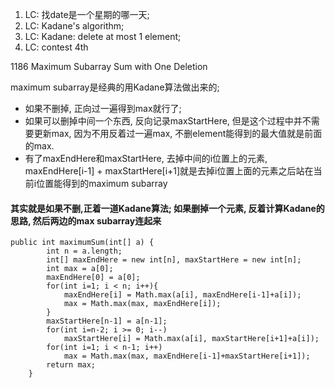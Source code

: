 1. LC: 找date是一个星期的哪一天;
2. LC: Kadane's algorithm;
3. LC: Kadane: delete at most 1 element;
4. LC: contest 4th

1186 Maximum Subarray Sum with One Deletion

maximum subarray是经典的用Kadane算法做出来的;
  - 如果不删掉, 正向过一遍得到max就行了;
  - 如果可以删掉中间一个东西, 反向记录maxStartHere, 但是这个过程中并不需要更新max, 因为不用反着过一遍max, 不删element能得到的最大值就是前面的max.
  - 有了maxEndHere和maxStartHere, 去掉中间的i位置上的元素, maxEndHere[i-1] + maxStartHere[i+1]就是去掉i位置上面的元素之后站在当前i位置能得到的maximum subarray
#### 其实就是如果不删,正着一道Kadane算法; 如果删掉一个元素, 反着计算Kadane的思路, 然后两边的max subarray连起来
```
public int maximumSum(int[] a) {
        int n = a.length;
        int[] maxEndHere = new int[n], maxStartHere = new int[n];
        int max = a[0];
        maxEndHere[0] = a[0];
        for(int i=1; i < n; i++){
            maxEndHere[i] = Math.max(a[i], maxEndHere[i-1]+a[i]);
            max = Math.max(max, maxEndHere[i]);
        }
        maxStartHere[n-1] = a[n-1];
        for(int i=n-2; i >= 0; i--)
            maxStartHere[i] = Math.max(a[i], maxStartHere[i+1]+a[i]);
        for(int i=1; i < n-1; i++)
            max = Math.max(max, maxEndHere[i-1]+maxStartHere[i+1]);
        return max;
    }
```

